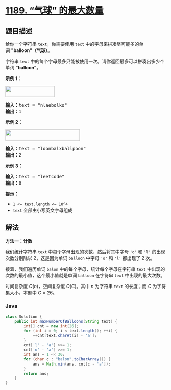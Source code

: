 # [1189. “气球” 的最大数量](https://leetcode.cn/problems/maximum-number-of-balloons)

## 题目描述

<p>给你一个字符串&nbsp;<code>text</code>，你需要使用 <code>text</code> 中的字母来拼凑尽可能多的单词&nbsp;<strong>&quot;balloon&quot;（气球）</strong>。</p>

<p>字符串&nbsp;<code>text</code> 中的每个字母最多只能被使用一次。请你返回最多可以拼凑出多少个单词&nbsp;<strong>&quot;balloon&quot;</strong>。</p>

<p><strong>示例 1：</strong></p>

<p><strong><img alt="" src="https://gcore.jsdelivr.net/gh/doocs/leetcode@main/solution/1100-1199/1189.Maximum%20Number%20of%20Balloons/images/1536_ex1_upd.jpeg" style="height: 35px; width: 154px;"></strong></p>

<pre><strong>输入：</strong>text = &quot;nlaebolko&quot;
<strong>输出：</strong>1
</pre>

<p><strong>示例 2：</strong></p>

<p><strong><img alt="" src="https://gcore.jsdelivr.net/gh/doocs/leetcode@main/solution/1100-1199/1189.Maximum%20Number%20of%20Balloons/images/1536_ex2_upd.jpeg" style="height: 35px; width: 233px;"></strong></p>

<pre><strong>输入：</strong>text = &quot;loonbalxballpoon&quot;
<strong>输出：</strong>2
</pre>

<p><strong>示例 3：</strong></p>

<pre><strong>输入：</strong>text = &quot;leetcode&quot;
<strong>输出：</strong>0
</pre>

<p><strong>提示：</strong></p>

<ul>
	<li><code>1 &lt;= text.length &lt;= 10^4</code></li>
	<li><code>text</code>&nbsp;全部由小写英文字母组成</li>
</ul>

## 解法

**方法一：计数**

我们统计字符串 `text` 中每个字母出现的次数，然后将其中字母 `'o'` 和 `'l'` 的出现次数分别除以 2，这是因为单词 `balloon` 中字母 `'o'` 和 `'l'` 都出现了 2 次。

接着，我们遍历单词 `balon` 中的每个字母，统计每个字母在字符串 `text` 中出现的次数的最小值，这个最小值就是单词 `balloon` 在字符串 `text` 中出现的最大次数。

时间复杂度 $O(n)$，空间复杂度 $O(C)$。其中 $n$ 为字符串 `text` 的长度；而 $C$ 为字符集大小，本题中 $C = 26$。

### **Java**

```java
class Solution {
    public int maxNumberOfBalloons(String text) {
        int[] cnt = new int[26];
        for (int i = 0; i < text.length(); ++i) {
            ++cnt[text.charAt(i) - 'a'];
        }
        cnt['l' - 'a'] >>= 1;
        cnt['o' - 'a'] >>= 1;
        int ans = 1 << 30;
        for (char c : "balon".toCharArray()) {
            ans = Math.min(ans, cnt[c - 'a']);
        }
        return ans;
    }
}
```
